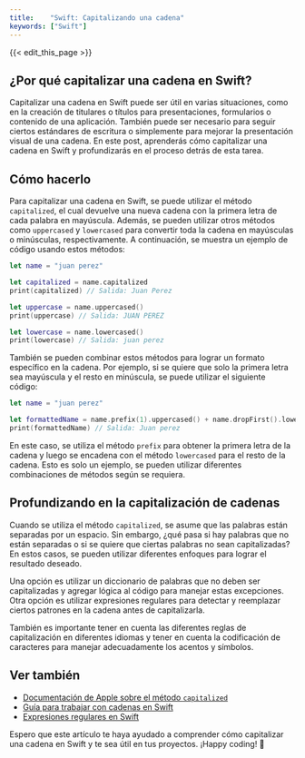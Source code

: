 ```yaml
---
title:    "Swift: Capitalizando una cadena"
keywords: ["Swift"]
---
```


{{< edit_this_page >}}

## ¿Por qué capitalizar una cadena en Swift?

Capitalizar una cadena en Swift puede ser útil en varias situaciones, como en la creación de titulares o títulos para presentaciones, formularios o contenido de una aplicación. También puede ser necesario para seguir ciertos estándares de escritura o simplemente para mejorar la presentación visual de una cadena. En este post, aprenderás cómo capitalizar una cadena en Swift y profundizarás en el proceso detrás de esta tarea.

## Cómo hacerlo

Para capitalizar una cadena en Swift, se puede utilizar el método `capitalized`, el cual devuelve una nueva cadena con la primera letra de cada palabra en mayúscula. Además, se pueden utilizar otros métodos como `uppercased` y `lowercased` para convertir toda la cadena en mayúsculas o minúsculas, respectivamente. A continuación, se muestra un ejemplo de código usando estos métodos:

```Swift
let name = "juan perez"

let capitalized = name.capitalized
print(capitalized) // Salida: Juan Perez

let uppercase = name.uppercased()
print(uppercase) // Salida: JUAN PEREZ

let lowercase = name.lowercased()
print(lowercase) // Salida: juan perez
```

También se pueden combinar estos métodos para lograr un formato específico en la cadena. Por ejemplo, si se quiere que solo la primera letra sea mayúscula y el resto en minúscula, se puede utilizar el siguiente código:

```Swift
let name = "juan perez"

let formattedName = name.prefix(1).uppercased() + name.dropFirst().lowercased()
print(formattedName) // Salida: Juan perez
```

En este caso, se utiliza el método `prefix` para obtener la primera letra de la cadena y luego se encadena con el método `lowercased` para el resto de la cadena. Esto es solo un ejemplo, se pueden utilizar diferentes combinaciones de métodos según se requiera.

## Profundizando en la capitalización de cadenas

Cuando se utiliza el método `capitalized`, se asume que las palabras están separadas por un espacio. Sin embargo, ¿qué pasa si hay palabras que no están separadas o si se quiere que ciertas palabras no sean capitalizadas? En estos casos, se pueden utilizar diferentes enfoques para lograr el resultado deseado.

Una opción es utilizar un diccionario de palabras que no deben ser capitalizadas y agregar lógica al código para manejar estas excepciones. Otra opción es utilizar expresiones regulares para detectar y reemplazar ciertos patrones en la cadena antes de capitalizarla.

También es importante tener en cuenta las diferentes reglas de capitalización en diferentes idiomas y tener en cuenta la codificación de caracteres para manejar adecuadamente los acentos y símbolos.

## Ver también

- [Documentación de Apple sobre el método `capitalized`](https://developer.apple.com/documentation/swift/string/2427850-capitalized)
- [Guía para trabajar con cadenas en Swift](https://plataforma.munigratuito.pe/es/blog/articulo/swift-guia-para-trabajar-con-cadenas/)
- [Expresiones regulares en Swift](https://www.swift.com.co/why-swift/swift-articles/expresiones-regulares-en-swift)

Espero que este artículo te haya ayudado a comprender cómo capitalizar una cadena en Swift y te sea útil en tus proyectos. ¡Happy coding! 🚀